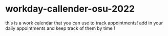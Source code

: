 # workday-callender-osu-2022
this is a work calendar that you can use to track appointments!
add in your daily appointments and keep track of them by time !
